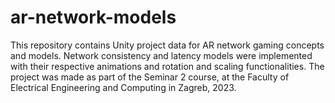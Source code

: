 # ar-network-models
This repository contains Unity project data for AR network gaming concepts and models. Network consistency and latency models were implemented with their respective animations and rotation and scaling functionalities. The project was made as part of the Seminar 2 course,  at the Faculty of Electrical Engineering and Computing in Zagreb, 2023.
